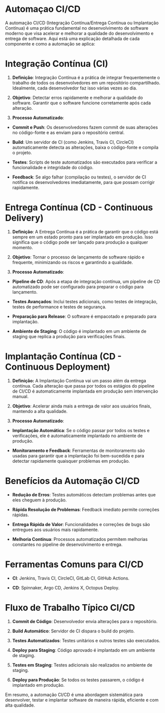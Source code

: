 # Automaçao CI/CD

A automação CI/CD (Integração Contínua/Entrega Contínua ou Implantação Contínua) é uma prática fundamental no desenvolvimento de software moderno que visa acelerar e melhorar a qualidade do desenvolvimento e entrega de software. Aqui está uma explicação detalhada de cada componente e como a automação se aplica:

# Integração Contínua (CI)

1. **Definição**: Integração Contínua é a prática de integrar frequentemente o trabalho de todos os desenvolvedores em um repositório compartilhado. Idealmente, cada desenvolvedor faz isso várias vezes ao dia.

2. **Objetivo**: Detectar erros rapidamente e melhorar a qualidade do software. Garantir que o software funcione corretamente após cada alteração.

3. **Processo Automatizado**:

 - **Commit e Push**: Os desenvolvedores fazem commit de suas alterações no código-fonte e as enviam para o repositório central.

 - **Build**: Um servidor de CI (como Jenkins, Travis CI, CircleCI) automaticamente detecta as alterações, baixa o código-fonte e compila o projeto.

 - **Testes**: Scripts de teste automatizados são executados para verificar a funcionalidade e integridade do código.

 - **Feedback**: Se algo falhar (compilação ou testes), o servidor de CI notifica os desenvolvedores imediatamente, para que possam corrigir rapidamente.

# Entrega Contínua (CD - Continuous Delivery)

1. **Definição**: A Entrega Contínua é a prática de garantir que o código está sempre em um estado pronto para ser implantado em produção. Isso significa que o código pode ser lançado para produção a qualquer momento.

2. **Objetivo**: Tornar o processo de lançamento de software rápido e frequente, minimizando os riscos e garantindo a qualidade.

3. **Processo Automatizado**:

 - **Pipeline de CD**: Após a etapa de integração contínua, um pipeline de CD automatizado pode ser configurado para preparar o código para lançamento.

 - **Testes Avançados**: Inclui testes adicionais, como testes de integração, testes de performance e testes de segurança.

 - **Preparação para Release**: O software é empacotado e preparado para implantação.

 - **Ambiente de Staging**: O código é implantado em um ambiente de staging que replica a produção para verificações finais.

 # Implantação Contínua (CD - Continuous Deployment)

1. **Definição:** A Implantação Contínua vai um passo além da entrega contínua. Cada alteração que passa por todos os estágios do pipeline de CI/CD é automaticamente implantada em produção sem intervenção manual.

1. **Objetivo**: Acelerar ainda mais a entrega de valor aos usuários finais, mantendo a alta qualidade.

2. **Processo Automatizado**:

 - **Implantação Automática**: Se o código passar por todos os testes e verificações, ele é automaticamente implantado no ambiente de produção.

 - **Monitoramento e Feedback**: Ferramentas de monitoramento são usadas para garantir que a implantação foi bem-sucedida e para detectar rapidamente quaisquer problemas em produção.

# Benefícios da Automação CI/CD

 - **Redução de Erros**: Testes automáticos detectam problemas antes que eles cheguem à produção.

 - **Rápida Resolução de Problemas**: Feedback imediato permite correções rápidas.

 - **Entrega Rápida de Valor**: Funcionalidades e correções de bugs são entregues aos usuários mais rapidamente.

 - **Melhoria Contínua**: Processos automatizados permitem melhorias constantes no pipeline de desenvolvimento e entrega.

# Ferramentas Comuns para CI/CD

 - **CI**: Jenkins, Travis CI, CircleCI, GitLab CI, GitHub Actions.

 - **CD**: Spinnaker, Argo CD, Jenkins X, Octopus Deploy.

# Fluxo de Trabalho Típico CI/CD

1. **Commit de Código**: Desenvolvedor envia alterações para o repositório.

2. **Build Automático**: Servidor de CI dispara o build do projeto.

3. **Testes Automatizados**: Testes unitários e outros testes são executados.

4. **Deploy para Staging**: Código aprovado é implantado em um ambiente de staging.

5. **Testes em Staging**: Testes adicionais são realizados no ambiente de staging.

6. **Deploy para Produção**: Se todos os testes passarem, o código é implantado em produção.

Em resumo, a automação CI/CD é uma abordagem sistemática para desenvolver, testar e implantar software de maneira rápida, eficiente e com alta qualidade.
